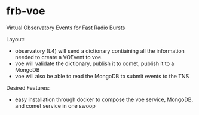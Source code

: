 # frb-voe
 Virtual Observatory Events for Fast Radio Bursts

Layout:
- observatory (L4) will send a dictionary contiaining all the information needed to create a VOEvent to voe.
- voe will validate the dictionary, publish it to comet, publish it to a MongoDB
- voe will also be able to read the MongoDB to submit events to the TNS

Desired Features:
- easy installation through docker to compose the voe service, MongoDB, and comet service in one swoop
